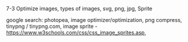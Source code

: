 7-3 Optimize images, types of images, svg, png, jpg, Sprite

google search: 
photopea,
image optimizer/optimization,
png compress, 
tinypng / tinypng.com,
image sprite - https://www.w3schools.com/css/css_image_sprites.asp,
